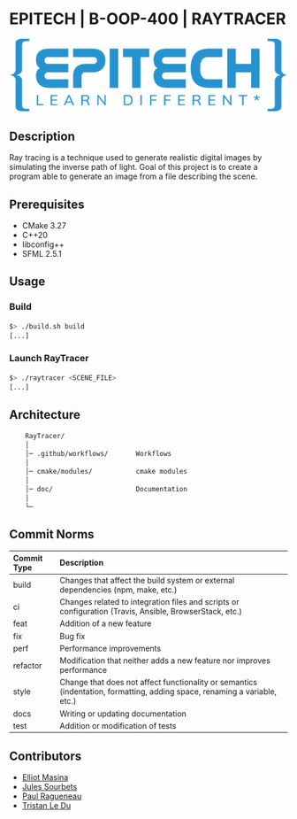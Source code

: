 # EPITECH | B-OOP-400 | RAYTRACER

![Epitech](doc/png/Epitech_banner.png)


## Description

Ray tracing is a technique used to generate realistic digital images by simulating the inverse path of light.
Goal of this project is to create a program able to generate an image from a file describing the scene.


## Prerequisites

- CMake 3.27
- C++20
- libconfig++
- SFML 2.5.1


## Usage


### Build

```bash
$> ./build.sh build
[...]
```


### Launch RayTracer

```bash
$> ./raytracer <SCENE_FILE>
[...]
```


## Architecture

```
    RayTracer/
    │
    │─ .github/workflows/       Workflows
    │
    │─ cmake/modules/           cmake modules
    │
    │─ doc/                     Documentation
    │
    └─
```


## Commit Norms

| Commit Type | Description                                                                                                               |
|:------------|:--------------------------------------------------------------------------------------------------------------------------|
| build       | Changes that affect the build system or external dependencies (npm, make, etc.)                                           |
| ci          | Changes related to integration files and scripts or configuration (Travis, Ansible, BrowserStack, etc.)                   |
| feat        | Addition of a new feature                                                                                                 |
| fix         | Bug fix                                                                                                                   |
| perf        | Performance improvements                                                                                                  |
| refactor    | Modification that neither adds a new feature nor improves performance                                                     |
| style       | Change that does not affect functionality or semantics (indentation, formatting, adding space, renaming a variable, etc.) |
| docs        | Writing or updating documentation                                                                                         |
| test        | Addition or modification of tests                                                                                         |


## Contributors
- [Elliot Masina](https://github.com/bobis33)
- [Jules Sourbets](https://github.com/wwLeji)
- [Paul Ragueneau](https://github.com/Periicles)
- [Tristan Le Du](https://github.com/ShrimpPR)